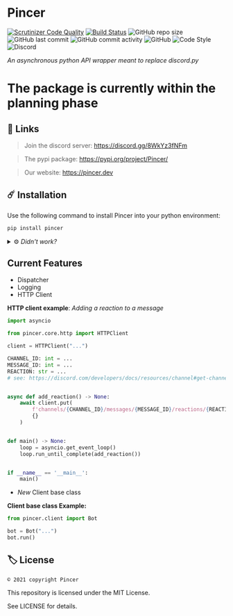 # Pincer

<!--
[![PyPI - Downloads](https://img.shields.io/badge/dynamic/json?label=downloads&query=%24.total_downloads&url=https%3A%2F%2Fapi.pepy.tech%2Fapi%2Fprojects%2FPincer)](https://pypi.org/project/Pincer)
![PyPI](https://img.shields.io/pypi/v/Pincer)
![PyPI - Format](https://img.shields.io/pypi/format/Pincer)
![PyPI - Python Version](https://img.shields.io/pypi/pyversions/Pincer)
-->

[![Scrutinizer Code Quality](https://scrutinizer-ci.com/g/Pincer-org/pincer/badges/quality-score.png?b=main)](https://scrutinizer-ci.com/g/Pincer-org/pincer/?branch=main)
[![Build Status](https://scrutinizer-ci.com/g/Pincer-org/Pincer/badges/build.png?b=main)](https://scrutinizer-ci.com/g/Pincer-org/Pincer/build-status/main)
![GitHub repo size](https://img.shields.io/github/repo-size/Pincer-org/Pincer)
![GitHub last commit](https://img.shields.io/github/last-commit/Pincer-org/Pincer)
![GitHub commit activity](https://img.shields.io/github/commit-activity/m/Pincer-org/Pincer)
![GitHub](https://img.shields.io/github/license/Pincer-org/Pincer)
![Code Style](https://img.shields.io/badge/code%20style-pep8-green)
![Discord](https://img.shields.io/discord/881531065859190804)

*An asynchronous python API wrapper meant to replace discord.py*

# The package is currently within the planning phase

## 📌 Links

> Join the discord server: https://discord.gg/8WkYz3fNFm

> The pypi package: https://pypi.org/project/Pincer/

> Our website: https://pincer.dev


## ☄️ Installation

Use the following command to install Pincer into your python environment:

```bash
pip install pincer
```

<details>
	<summary>
		⚙️ <i> Didn't work?</i>
	</summary>

Depending on your python installation, you might need to use one of the following.

*pip isn't in the path but python is*
```sh
python -m pip install pincer
```

*Unix system can use pip3/python3 command*
```sh
python3 -m pip install pincer
```

```sh
pip3 install pincer
```

*python isn't in the path*
```sh
path/to/python.exe -m pip install pincer
```

*Using multiple python versions*
```sh
py -m pip install pincer
```
</details>

## Current Features
- Dispatcher
- Logging
- HTTP Client

**HTTP client example**: *Adding a reaction to a message*
```py
import asyncio

from pincer.core.http import HTTPClient

client = HTTPClient("...")

CHANNEL_ID: int = ...
MESSAGE_ID: int = ...
REACTION: str = ...
# see: https://discord.com/developers/docs/resources/channel#get-channel


async def add_reaction() -> None:
    await client.put(
        f'channels/{CHANNEL_ID}/messages/{MESSAGE_ID}/reactions/{REACTION}/@me',
        {}
    )


def main() -> None:
    loop = asyncio.get_event_loop()
    loop.run_until_complete(add_reaction())


if __name__ == '__main__':
    main()

```

- *New* Client base class 

**Client base class Example:**

```py
from pincer.client import Bot

bot = Bot("...")
bot.run()
```


## 🏷️ License

`© 2021 copyright Pincer`

This repository is licensed under the MIT License.

See LICENSE for details.
